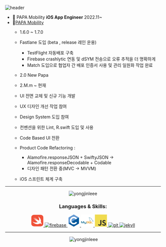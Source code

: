 ![header](https://capsule-render.vercel.app/api?type=slice&color=gradient&customColorList=2,7,16&height=150&section=header&text=우당탕탕%20iOS&fontSize=50)

- 🌱 PAPA Mobility **iOS App Engineer**
2022.11~
- 🚀[PAPA Mobility](https://www.papamobility.com) 
  - 1.6.0 ~ 1.7.0
  - Fastlane 도입 (beta , release 레인 운용)
    - TestFlight 자동배포 구축
    - Firebase crashlytic 연동 및 dSYM 전송으로 오류 추적을 더 명확하게
    - Match 도입으로 협업자 간 배포 인증서 사용 및 관리 일원화 작업 완료

   - 2.0 New Papa
    - 2.M.m ~ 현재 
    - UI 전면 교체 및 신규 기능 개발
    - UX 디자인 개선 작업 참여
    - Design System 도입 참여
    - 컨벤션을 위한 Lint, R.swift 도입 및 사용
    - Code Based UI 전환

  - Product Code Refactoring :
    - Alamofire.responseJSON + SwiftyJSON -> Alamofire.responseDecodable + Codable
    - 디자인 패턴 전환 중(MVC -> MVVM)

  - iOS 스프린트 체계 구축
<!-- ![icons8-notion-white-fill-50](https://user-images.githubusercontent.com/40759743/136832236-7f08ac6e-97cc-49d3-a5d8-a6085b3610d4.png) -->


-----
<p align="center"><img src="https://github-readme-stats.vercel.app/api/top-langs?username=yongjinleee&show_icons=true&theme=cobalt&locale=en&layout=compact" alt="yongjinleee" />
</p>



<h3 align="center">Languages & Skills:</h3>
<p align="center"> <a href="https://developer.apple.com/swift/" target="_blank"> <img src="https://raw.githubusercontent.com/devicons/devicon/master/icons/swift/swift-original.svg" alt="swift" width="40" height="40"/> </a> <a href="https://firebase.google.com/" target="_blank"> <img src="https://www.vectorlogo.zone/logos/firebase/firebase-icon.svg" alt="firebase" width="40" height="40"/> </a> <a href="https://www.cprogramming.com/" target="_blank"> <img src="https://raw.githubusercontent.com/devicons/devicon/master/icons/c/c-original.svg" alt="c" width="40" height="40"/> </a> <a href="https://www.mysql.com/" target="_blank"> <img src="https://raw.githubusercontent.com/devicons/devicon/master/icons/mysql/mysql-original-wordmark.svg" alt="mysql" width="40" height="40"/> </a> <a href="https://developer.mozilla.org/en-US/docs/Web/JavaScript" target="_blank"> <img src="https://raw.githubusercontent.com/devicons/devicon/master/icons/javascript/javascript-original.svg" alt="javascript" width="40" height="40"/> </a> <a href="https://git-scm.com/" target="_blank"> <img src="https://www.vectorlogo.zone/logos/git-scm/git-scm-icon.svg" alt="git" width="40" height="40"/> </a> <a href="https://jekyllrb.com/" target="_blank"> <img src="https://www.vectorlogo.zone/logos/jekyllrb/jekyllrb-icon.svg" alt="jekyll" width="40" height="40"/> </a></p>


-----

<p align="center">&nbsp;<img src="https://github-readme-stats.vercel.app/api?username=yongjinleee&show_icons=true&theme=cobalt&locale=en" alt="yongjinleee" /></p>
